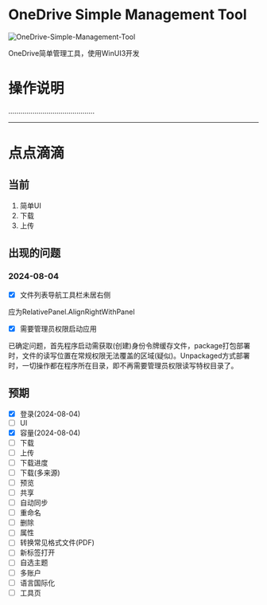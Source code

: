 # OneDrive Simple Management Tool

![OneDrive-Simple-Management-Tool](https://socialify.git.ci/BSGZ123/OneDrive-Simple-Management-Tool/image?language=1&name=1&owner=1&theme=Light)

OneDrive简单管理工具，使用WinUI3开发

# 操作说明
...........................................


********


# 点点滴滴

## 当前
1. 简单UI
2. 下载
3. 上传


## 出现的问题
### 2024-08-04
- [X] 文件列表导航工具栏未居右侧

应为RelativePanel.AlignRightWithPanel

- [X] 需要管理员权限启动应用

已确定问题，首先程序启动需获取(创建)身份令牌缓存文件，package打包部署时，文件的读写位置在常规权限无法覆盖的区域(疑似)。Unpackaged方式部署时，一切操作都在程序所在目录，即不再需要管理员权限读写特权目录了。

## 预期
- [X] 登录(2024-08-04)
- [ ] UI
- [X] 容量(2024-08-04)
- [ ] 下载
- [ ] 上传
- [ ] 下载进度
- [ ] 下载(多来源)
- [ ] 预览
- [ ] 共享
- [ ] 自动同步
- [ ] 重命名
- [ ] 删除
- [ ] 属性
- [ ] 转换常见格式文件(PDF)
- [ ] 新标签打开
- [ ] 自选主题
- [ ] 多账户
- [ ] 语言国际化
- [ ] 工具页 
